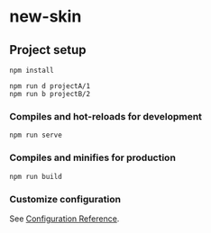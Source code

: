 # new-skin

## Project setup
```
npm install

npm run d projectA/1
npm run b projectB/2
```

### Compiles and hot-reloads for development
```
npm run serve
```

### Compiles and minifies for production
```
npm run build
```

### Customize configuration
See [Configuration Reference](https://cli.vuejs.org/config/).
